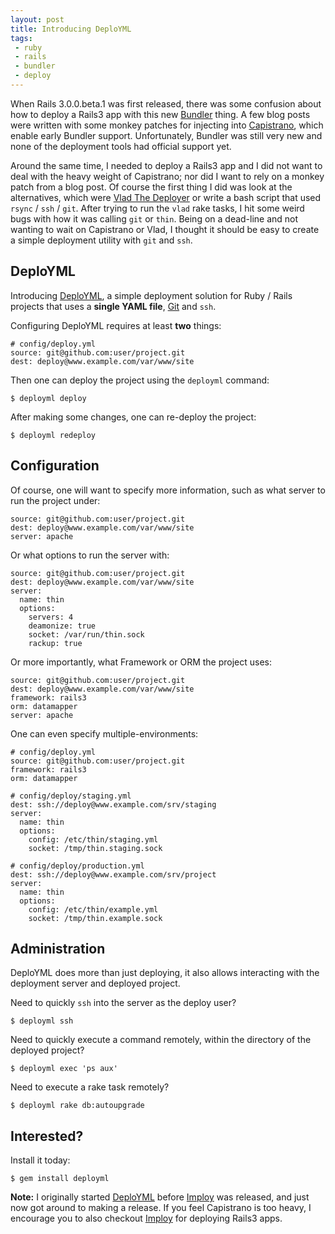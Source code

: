 ```yaml
---
layout: post
title: Introducing DeploYML
tags:
 - ruby
 - rails
 - bundler
 - deploy
---
```


When Rails 3.0.0.beta.1 was first released, there was some confusion about
how to deploy a Rails3 app with this new [Bundler](http://gembundler.com)
thing. A few blog posts were written with some monkey patches for injecting
into [Capistrano](https://github.com/capistrano/capistrano/wiki/Documentation-v2.x),
which enable early Bundler support. Unfortunately, Bundler was still very
new and none of the deployment tools had official support yet.

Around the same time, I needed to deploy a Rails3 app and I did not want to
deal with the heavy weight of Capistrano; nor did I want to rely on a
monkey patch from a blog post. Of course the first thing I did was
look at the alternatives, which were
[Vlad The Deployer](http://rubyhitsquad.com/Vlad_the_Deployer.html) or
write a bash script that used `rsync` / `ssh` / `git`. After trying to run
the `vlad` rake tasks, I hit some weird bugs with how it was calling
`git` or `thin`. Being on a dead-line and not wanting to wait on
Capistrano or Vlad, I thought it should be easy to create a simple
deployment utility with `git` and `ssh`.

## DeploYML

Introducing [DeploYML](http://github.com/postmodern/deployml#readme),
a simple deployment solution for Ruby / Rails projects that uses a
**single YAML file**, [Git](http://www.git-scm.com) and `ssh`.

Configuring DeploYML requires at least **two** things:

    # config/deploy.yml
    source: git@github.com:user/project.git
    dest: deploy@www.example.com/var/www/site

Then one can deploy the project using the `deployml` command:

    $ deployml deploy

After making some changes, one can re-deploy the project:

    $ deployml redeploy

## Configuration

Of course, one will want to specify more information, such as what server
to run the project under:

    source: git@github.com:user/project.git
    dest: deploy@www.example.com/var/www/site
    server: apache

Or what options to run the server with:

    source: git@github.com:user/project.git
    dest: deploy@www.example.com/var/www/site
    server:
      name: thin
      options:
        servers: 4
        deamonize: true
        socket: /var/run/thin.sock
        rackup: true

Or more importantly, what Framework or ORM the project uses:

    source: git@github.com:user/project.git
    dest: deploy@www.example.com/var/www/site
    framework: rails3
    orm: datamapper
    server: apache

One can even specify multiple-environments:

    # config/deploy.yml
    source: git@github.com:user/project.git
    framework: rails3
    orm: datamapper

    # config/deploy/staging.yml
    dest: ssh://deploy@www.example.com/srv/staging
    server:
      name: thin
      options:
        config: /etc/thin/staging.yml
        socket: /tmp/thin.staging.sock

    # config/deploy/production.yml
    dest: ssh://deploy@www.example.com/srv/project
    server:
      name: thin
      options:
        config: /etc/thin/example.yml
        socket: /tmp/thin.example.sock

## Administration

DeploYML does more than just deploying, it also allows interacting with the
deployment server and deployed project.

Need to quickly `ssh` into the server as the deploy user?

    $ deployml ssh

Need to quickly execute a command remotely, within the directory of the
deployed project?

    $ deployml exec 'ps aux'

Need to execute a rake task remotely?

    $ deployml rake db:autoupgrade

## Interested?

Install it today:

    $ gem install deployml

**Note:** I originally started [DeploYML](https://github.com/postmodern/deployml/commits/f287b187f585eb03c0eb2a13b4149501b43d7b4d)
before [Imploy](http://ruby5.envylabs.com/episodes/96-episode-94-july-16-2010/stories/812-rails3-deployments-with-inploy)
was released, and just now got around to making a release. If you feel
Capistrano is too heavy, I encourage you to also checkout
[Imploy](https://github.com/dcrec1/inploy) for deploying Rails3 apps.
